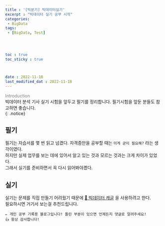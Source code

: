 ```yaml
---
title : '[빅분기] 빅데이터실기' 
excerpt : "빅데이터 실기 공부 시작"
categories: 
 - BigData
tags: 
 - [BigData, Test]




toc : true
toc_sticky : true



date : 2022-11-18
last_modified_dat : 2022-11-18
---
```

<span style='color:gray'>Introduction<br></span>
빅데이터 분석 기사 실기 시험을 앞두고 필기를 정리합니다. 필기시험을 앞둔 분들도 참고하면 좋습니다.<br>
{: .notice}

## 필기
필기는 자습서를 몇 번 읽고 넘겼다. 자격증만을 공부할 때는 `이게 굳이 필요해?` 라는 생각이였다.  
하지만 실제 업무를 보는 데에 있어서 알고 있는 것과 모르는 것과는 크게 차이가 있었다.  
그래서 실기를 준비하면서 꼭 다시 읽어봐야곘다.

## 실기
실기는 문제를 직접 만들기 어려웠기 때문에  [🔗 빅데이터 캐글](https://www.kaggle.com/datasets/agileteam/bigdatacertificationkr) 을 사용하려고 한다.  
필요하시면 거기서 보는걸 추천드립니다.

```
✏️ 개인 공부 기록용 블로그입니다! 틀린 부분이 있으면 언제든지 댓글로 알려주세요!
👍 항상 감사합니다!
```